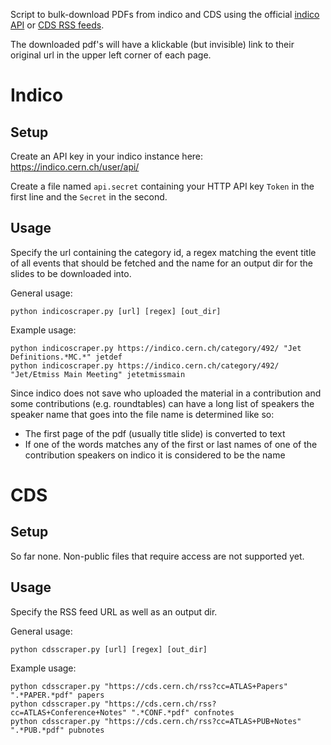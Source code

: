 Script to bulk-download PDFs from indico and CDS using the official [indico API](https://docs.getindico.io/en/stable/http-api/) or [CDS RSS feeds](https://cds.cern.ch/rss).

The downloaded pdf's will have a klickable (but invisible) link to their original url in the upper left corner of each page.

# Indico
## Setup
Create an API key in your indico instance here: https://indico.cern.ch/user/api/

Create a file named `api.secret` containing your HTTP API key `Token` in the first line and the `Secret` in the second.

## Usage
Specify the url containing the category id, a regex matching the event title of all events that should be fetched and the name for an output dir for the slides to be downloaded into.

General usage:
```
python indicoscraper.py [url] [regex] [out_dir]
```

Example usage:
```
python indicoscraper.py https://indico.cern.ch/category/492/ "Jet Definitions.*MC.*" jetdef
python indicoscraper.py https://indico.cern.ch/category/492/ "Jet/Etmiss Main Meeting" jetetmissmain
```

Since indico does not save who uploaded the material in a contribution and some contributions (e.g. roundtables) can have a long list of speakers the speaker name that goes into the file name is determined like so:
* The first page of the pdf (usually title slide) is converted to text
* If one of the words matches any of the first or last names of one of the contribution speakers on indico it is considered to be the name

# CDS
## Setup
So far none. Non-public files that require access are not supported yet.

## Usage
Specify the RSS feed URL as well as an output dir.

General usage:
```
python cdsscraper.py [url] [regex] [out_dir]
```

Example usage:
```
python cdsscraper.py "https://cds.cern.ch/rss?cc=ATLAS+Papers" ".*PAPER.*pdf" papers
python cdsscraper.py "https://cds.cern.ch/rss?cc=ATLAS+Conference+Notes" ".*CONF.*pdf" confnotes
python cdsscraper.py "https://cds.cern.ch/rss?cc=ATLAS+PUB+Notes" ".*PUB.*pdf" pubnotes
```
